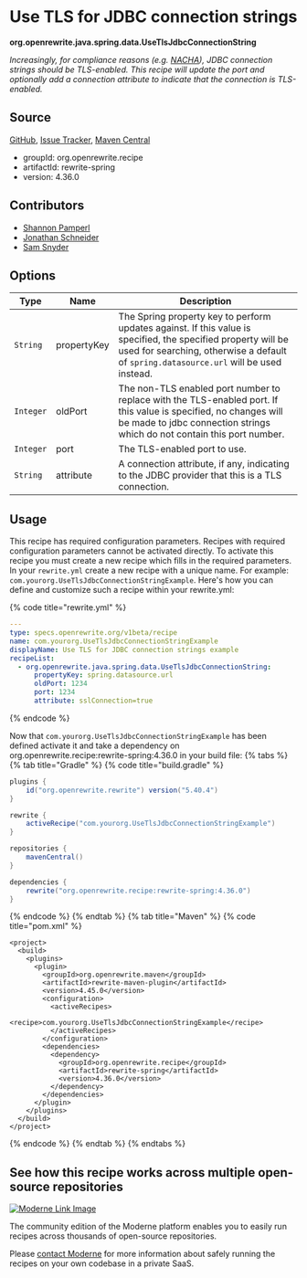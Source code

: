 # Use TLS for JDBC connection strings

**org.openrewrite.java.spring.data.UseTlsJdbcConnectionString**

_Increasingly, for compliance reasons (e.g. [NACHA](https://www.nacha.org/sites/default/files/2022-06/End_User_Briefing_Supplementing_Data_Security_UPDATED_FINAL.pdf)), JDBC connection strings should be TLS-enabled. This recipe will update the port and optionally add a connection attribute to indicate that the connection is TLS-enabled._

## Source

[GitHub](https://github.com/openrewrite/rewrite-spring/blob/main/src/main/java/org/openrewrite/java/spring/data/UseTlsJdbcConnectionString.java), [Issue Tracker](https://github.com/openrewrite/rewrite-spring/issues), [Maven Central](https://central.sonatype.com/artifact/org.openrewrite.recipe/rewrite-spring/4.36.0/jar)

* groupId: org.openrewrite.recipe
* artifactId: rewrite-spring
* version: 4.36.0

## Contributors
* [Shannon Pamperl](shanman190@gmail.com)
* [Jonathan Schneider](jkschneider@gmail.com)
* [Sam Snyder](sam@moderne.io)

## Options

| Type | Name | Description |
| -- | -- | -- |
| `String` | propertyKey | The Spring property key to perform updates against. If this value is specified, the specified property will be used for searching, otherwise a default of `spring.datasource.url` will be used instead. |
| `Integer` | oldPort | The non-TLS enabled port number to replace with the TLS-enabled port. If this value is specified, no changes will be made to jdbc connection strings which do not contain this port number.  |
| `Integer` | port | The TLS-enabled port to use. |
| `String` | attribute | A connection attribute, if any, indicating to the JDBC provider that this is a TLS connection. |


## Usage

This recipe has required configuration parameters. Recipes with required configuration parameters cannot be activated directly. To activate this recipe you must create a new recipe which fills in the required parameters. In your `rewrite.yml` create a new recipe with a unique name. For example: `com.yourorg.UseTlsJdbcConnectionStringExample`.
Here's how you can define and customize such a recipe within your rewrite.yml:

{% code title="rewrite.yml" %}
```yaml
---
type: specs.openrewrite.org/v1beta/recipe
name: com.yourorg.UseTlsJdbcConnectionStringExample
displayName: Use TLS for JDBC connection strings example
recipeList:
  - org.openrewrite.java.spring.data.UseTlsJdbcConnectionString:
      propertyKey: spring.datasource.url
      oldPort: 1234
      port: 1234
      attribute: sslConnection=true
```
{% endcode %}

Now that `com.yourorg.UseTlsJdbcConnectionStringExample` has been defined activate it and take a dependency on org.openrewrite.recipe:rewrite-spring:4.36.0 in your build file:
{% tabs %}
{% tab title="Gradle" %}
{% code title="build.gradle" %}
```groovy
plugins {
    id("org.openrewrite.rewrite") version("5.40.4")
}

rewrite {
    activeRecipe("com.yourorg.UseTlsJdbcConnectionStringExample")
}

repositories {
    mavenCentral()
}

dependencies {
    rewrite("org.openrewrite.recipe:rewrite-spring:4.36.0")
}
```
{% endcode %}
{% endtab %}
{% tab title="Maven" %}
{% code title="pom.xml" %}
```markup
<project>
  <build>
    <plugins>
      <plugin>
        <groupId>org.openrewrite.maven</groupId>
        <artifactId>rewrite-maven-plugin</artifactId>
        <version>4.45.0</version>
        <configuration>
          <activeRecipes>
            <recipe>com.yourorg.UseTlsJdbcConnectionStringExample</recipe>
          </activeRecipes>
        </configuration>
        <dependencies>
          <dependency>
            <groupId>org.openrewrite.recipe</groupId>
            <artifactId>rewrite-spring</artifactId>
            <version>4.36.0</version>
          </dependency>
        </dependencies>
      </plugin>
    </plugins>
  </build>
</project>
```
{% endcode %}
{% endtab %}
{% endtabs %}

## See how this recipe works across multiple open-source repositories

[![Moderne Link Image](/.gitbook/assets/ModerneRecipeButton.png)](https://public.moderne.io/recipes/org.openrewrite.java.spring.data.UseTlsJdbcConnectionString)

The community edition of the Moderne platform enables you to easily run recipes across thousands of open-source repositories.

Please [contact Moderne](https://moderne.io/product) for more information about safely running the recipes on your own codebase in a private SaaS.
